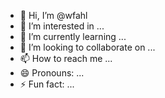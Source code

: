 - 👋 Hi, I’m @wfahl
- 👀 I’m interested in ...
- 🌱 I’m currently learning ...
- 💞️ I’m looking to collaborate on ...
- 📫 How to reach me ...
- 😄 Pronouns: ...
- ⚡ Fun fact: ...

<!---
wfahl/wfahl is a ✨ special ✨ repository because its `README.md` (this file) appears on your GitHub profile.
You can click the Preview link to take a look at your changes.
--->
